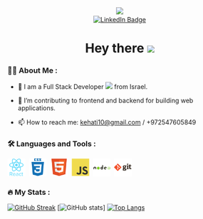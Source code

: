 <div id="header" align="center">
  <img src="https://media4.giphy.com/media/AXtFMwP1ZvjZSBtmGk/giphy.gif?cid=ecf05e47gqssgz2wamy1f0nh3b0gxooawmt7f8mx5if6l7f4&rid=giphy.gif&ct=s" width="250"/> 
  <div id="badges">
    <a href="http://www.linkedin.com/in/zemira-kehati">
      <img src="https://img.shields.io/badge/LinkedIn-blue?style=for-the-badge&logo=linkedin&logoColor=white" alt="LinkedIn Badge"/>
    </a>   
  </div>
  <h1>
    Hey there
    <img src="https://media.giphy.com/media/hvRJCLFzcasrR4ia7z/giphy.gif" width="30px"/>
  </h1>
</div>

### :woman_technologist: About Me :
- :wave: I am a Full Stack Developer <img src="https://media.giphy.com/media/WUlplcMpOCEmTGBtBW/giphy.gif" width="30"> from Israel.

- :telescope: I’m contributing to frontend and backend for building web applications.

- :mailbox: How to reach me: kehati10@gmail.com / +972547605849

### :hammer_and_wrench: Languages and Tools :
<div>
  <img src="https://github.com/devicons/devicon/blob/master/icons/react/react-original-wordmark.svg" title="React" alt="React" width="40" height="40"/>&nbsp;
  <img src="https://github.com/devicons/devicon/blob/master/icons/css3/css3-plain-wordmark.svg"  title="CSS3" alt="CSS" width="40" height="40"/>&nbsp;
  <img src="https://github.com/devicons/devicon/blob/master/icons/html5/html5-original.svg" title="HTML5" alt="HTML" width="40" height="40"/>&nbsp;
  <img src="https://github.com/devicons/devicon/blob/master/icons/javascript/javascript-original.svg" title="JavaScript" alt="JavaScript" width="40" height="40"/>&nbsp;
  <img src="https://github.com/devicons/devicon/blob/master/icons/nodejs/nodejs-original-wordmark.svg" title="NodeJS" alt="NodeJS" width="40" height="40"/>&nbsp;
  <img src="https://github.com/devicons/devicon/blob/master/icons/git/git-original-wordmark.svg" title="Git" alt="Git" width="40" height="40"/>
</div>

### :fire: My Stats :
[![GitHub Streak](https://streak-stats.demolab.com/?user=zemira-k)](https://git.io/streak-stats)
[![GitHub stats](https://github-readme-stats.vercel.app/api?username=zemira-k&show_icons=true&theme=radical&include_all_commits=true)]
[![Top Langs](https://github-readme-stats.vercel.app/api/top-langs/?username=zemira-k&langs_count=6&layout=compact)](https://github.com/anuraghazra/github-readme-stats)
